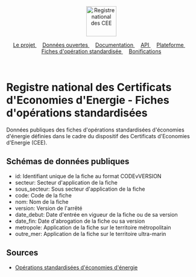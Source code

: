 <div align="center">
    <img width="auto" height="80" src="https://raw.githubusercontent.com/registre-national-cee/.github/refs/heads/main/assets/logo.svg" alt="Registre national des CEE">
</div>
<p align="center">
    <a href="https://github.com/registre-national-cee">
        Le projet
    </a>&nbsp;&nbsp;&nbsp;
    <a href="https://github.com/registre-national-cee/opendata">
        Données ouvertes
    </a>&nbsp;&nbsp;&nbsp;
    <a href="https://github.com/registre-national-cee/documentation">
        Documentation
    </a>&nbsp;&nbsp;&nbsp;
    <a href="https://github.com/registre-national-cee/api">
        API
    </a>&nbsp;&nbsp;&nbsp;
    <a href="https://github.com/registre-national-cee/app">
        Plateforme
    </a>&nbsp;&nbsp;&nbsp;
    <a href="https://github.com/registre-national-cee/fiches">
        Fiches d'opération standardisée
    </a>&nbsp;&nbsp;&nbsp;
    <a href="https://github.com/registre-national-cee/bonifications">
        Bonifications
    </a>
</p>
<br/>

# Registre national des Certificats d'Economies d'Energie - Fiches d'opérations standardisées

Données publiques des fiches d'opérations standardisées d'économies d'énergie définies dans le cadre du dispositif des Certificats d'Economies d'Energie (CEE).

## Schémas de données publiques

- id: Identifiant unique de la fiche au format CODEvVERSION
- secteur: Secteur d'application de la fiche
- sous_secteur: Sous secteur d'application de la fiche
- code: Code de la fiche
- nom: Nom de la fiche
- version: Version de l'arrêté
- date_debut: Date d'entrée en vigueur de la fiche ou de sa version
- date_fin: Date d'abrogation de la fiche ou sa version
- metropole: Application de la fiche sur le territoire métropolitain
- outre_mer: Application de la fiche sur le territoire ultra-marin

## Sources

- [Opérations standardisées d'économies d'énergie](https://www.ecologie.gouv.fr/politiques-publiques/operations-standardisees-deconomies-denergie)
